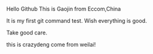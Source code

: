 Hello Github
This is Gaojin from Eccom,China

It is my first git command test.
Wish everything is good.

Take good care.

this is crazydeng come from weilai!